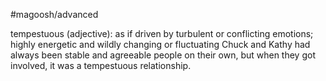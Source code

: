 #magoosh/advanced

tempestuous (adjective): as if driven by turbulent or conflicting emotions; highly energetic and wildly 
changing or fluctuating 
Chuck and Kathy had always been stable and agreeable people on their own, but when they got involved, 
it was a tempestuous relationship. 
